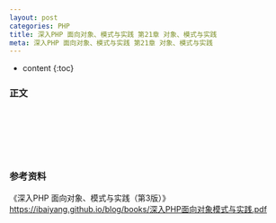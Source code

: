 ```yaml
---
layout: post
categories: PHP
title: 深入PHP 面向对象、模式与实践 第21章 对象、模式与实践
meta: 深入PHP 面向对象、模式与实践 第21章 对象、模式与实践
---
```

* content
{:toc}

### 正文


<br/><br/><br/><br/><br/>
### 参考资料

《深入PHP 面向对象、模式与实践（第3版）》 <https://ibaiyang.github.io/blog/books/深入PHP面向对象模式与实践.pdf>


